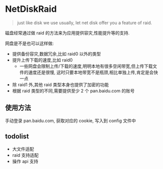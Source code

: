 # NetDiskRaid


> just like disk we use usually, let net disk offer you a feature of raid.

磁盘经常通过做 raid 的方法来为应用提供容灾,性能提升等的支持.

网盘是不是也可以这样做:
* 提供备份容灾,数据冗余,比如 raid0 以外的类型
* 提升上传下载的速度,比如 raid0 
    * 一些网盘会限制上传/下载的速度,明明本地有很多空闲带宽,但上传下载文件的速度还是很慢, 这时只要本地带宽不是瓶颈,相比单独上传,肯定是会快一点
* 除 raid1 外,其他 raid 类型本身也提供了加密的功能
* 根据 raid 类型的不同,需要提供至少 2 个 pan.baidu.com 的账号
## 使用方法

手动登录 pan.baidu.com, 获取对应的 cookie, 写入到 config 文件中

## todolist
- 大文件适配
- raid 支持适配
- 操作 api 支持